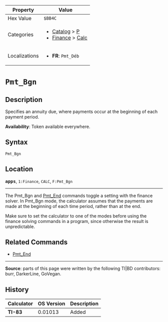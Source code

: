 | Property      | Value |
|---------------|-------|
| Hex Value     | `$BB4C`|
| Categories    | <ul><li>[Catalog](<../categories/Catalog.md>) > [P](<../categories/Catalog.md#P>)</li><li>[Finance](<../categories/Finance.md>) > [Calc](<../categories/Finance.md#Calc>)</li></ul> |
| Localizations | <ul><li><b>FR</b>: `Pmt_Déb`</li></ul> |

# `Pmt_Bgn`

## Description
Specifies an annuity due, where payments occur at the beginning of each payment period.


<b>Availability</b>: Token available everywhere.

## Syntax
`Pmt_Bgn`

## Location
<tt><kbd><b>apps</b></kbd></tt>, `1:Finance`, `CALC`, `F:Pmt_Bgn`
<hr>

The Pmt_Bgn and [Pmt_End](pmt-end) commands toggle a setting with the finance solver. In Pmt_Bgn mode, the calculator assumes that the payments are made at the beginning of each time period, rather than at the end.

Make sure to set the calculator to one of the modes before using the finance solving commands in a program, since otherwise the result is unpredictable.

## Related Commands

*   [Pmt_End](Pmt_End.md)

* * *

**Source**: parts of this page were written by the following TI|BD contributors: burr, DarkerLine, GoVegan.

## History
| Calculator | OS Version | Description |
|------------|------------|-------------|
| <b>TI-83</b> | 0.01013 | Added |


